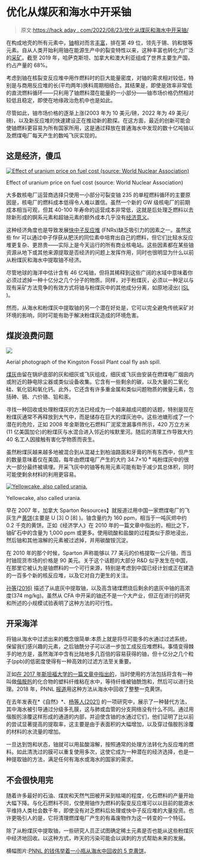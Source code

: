 # 优化从煤灰和海水中开采铀

> 原文:[https://hack aday . com/2022/08/23/优化从煤灰和海水中开采铀/](https://hackaday.com/2022/08/23/optimizing-the-mining-of-uranium-from-coal-ash-and-seawater/)

在构成地壳的所有元素中，[铀](https://en.wikipedia.org/wiki/Uranium)相对而言[丰富](https://en.wikipedia.org/wiki/Abundance_of_elements_in_Earth%27s_crust)，排在第 49 位，领先于锡、钨和银等元素。自从人类开始利用铀在能源生产中的裂变特性以来，这种丰富也转化为广泛的[采矿](https://world-nuclear.org/information-library/nuclear-fuel-cycle/mining-of-uranium/uranium-mining-overview.aspx)。截至 2019 年，哈萨克斯坦、加拿大和澳大利亚组成了世界主要生产国，约占产量的 68%。

考虑到铀在核裂变反应堆中用作燃料时的巨大能量密度，对铀的需求相对较低，特别是与商用反应堆的长(平均两年)换料周期相结合。其结果是，即使是效率非常低的直流燃料循环——只利用了铀燃料潜在能量的一小部分——铀市场价格仍然相对较低且稳定，即使在地缘政治危机中也是如此。

尽管如此，铀市场价格的逐渐上涨(2003 年为 10 美元/磅，2022 年为 49 美元/磅)，以及新反应堆的快速建设正在推动新的勘探。在这方面，最近的创新可能会使铀燃料更容易为所有国家所用，这是通过释放在普通海水中发现的数十亿吨铀以及燃煤电厂每天产生的数吨飞灰实现的。

## 这是经济，傻瓜

[![Effect of uranium price on fuel cost (source: World Nuclear Association)](../Images/fd8a6555d1fe7136ec7dea94a94a76ba.png)](https://hackaday.com/wp-content/uploads/2022/08/effect_of_uranium_price_1.png.png)

Effect of uranium price on fuel cost (source: World Nuclear Association)

大多数核电厂运营商选择只使用一小部分可裂变铀 235 的单程燃料循环的主要原因是，核电厂的燃料成本低得令人难以置信。虽然一个新的 GW 级核电厂的前期成本相当可观，但其 40-100 年寿命的运营成本非常低，这就是后处理乏燃料以去除新形成的锕系元素和超铀元素的额外成本几乎没有[经济意义](https://world-nuclear.org/information-library/economic-aspects/economics-of-nuclear-power.aspx)。

这种经济角度也是导致发展[快中子反应堆](https://hackaday.com/2019/10/08/the-long-history-of-fast-reactors-and-the-promise-of-a-closed-fuel-cycle/) (FNRs)缺乏吸引力的因素之一。虽然这些 fnr 可以通过中子俘获从肥沃的同位素中培育出自己的燃料，但它们比轻水反应堆更复杂、更昂贵——实际上是今天运行的所有商业核电站。这些因素都在某些铀资源从地下或其他来源提取是否经济的问题上发挥作用，同时也很明显为什么以前从粉煤灰和海水中提取铀不经济。

尽管地球的海洋中估计含有 46 亿吨铀，但将其稀释到这些广阔的水域中意味着你必须过滤掉一种十亿分之几个分子的物质。同样，对于粉煤灰，必须以一种足以与现有采矿方法竞争的有效方式将铀与粉煤灰中的其他成分分离，如原地浸出( [ISL](https://en.wikipedia.org/wiki/In_situ_leach) )。

然而，从海水和粉煤灰中提取铀的另一个潜在好处是，它可以完全避免传统采矿对环境的影响，同时可能有助于解决粉煤灰造成的环境危害。

## 煤炭浪费问题

[![](../Images/e412d7f48dde667c96c1798543ca61f4.png)](https://hackaday.com/wp-content/uploads/2021/04/kingston_Aerial_view_of_ash_slide_site_Dec_23_2008_TVA.gov_123002.jpg)

Aerial photograph of the Kingston Fossil Plant coal fly ash spill.

[煤灰](https://en.wikipedia.org/wiki/Fly_ash)由留在锅炉底部的灰和细灰或飞灰组成，细灰或飞灰由安装在燃煤电厂烟囱内或附近的静电除尘器或类似设备收集。它含有一些剩余的碳，以及大量的二氧化硅、氧化铝和氧化钙。此外，它还含有许多重金属和类似问题物质的微量元素，包括砷、镉、六价铬、铅和汞。

寻找一种回收或处理粉煤灰的方法已经成为一个越来越成问题的话题，特别是现在粉煤灰通常不再释放到大气中，而是储存在巨大的煤灰池中。这些池塘形成了一个潜在的危险，正如 2008 年金斯敦化石燃料厂泥浆泄漏事件所示，420 万立方米(11 亿美国加仑)的粉煤灰与水混合进入邻近的埃默里河。随后的清理工作导致大约 40 名工人因接触有害化学物质而丧生。

虽然粉煤灰越来越多地被混合到从混凝土到柏油路面和牙膏的所有东西中，但产生的数量意味着仅在美国，每年由燃煤电厂产生的大约 34.7×10 ⁶ 吨粉煤灰中的很大一部分最终被填埋。开采飞灰中的铀等有用元素可能有助于减少其总体积，同时可能使剩余材料的利用更容易。

[![Yellowcake, also called urania.](../Images/772fc5cf708d0f661b6b91030bfce585.png)](https://hackaday.com/wp-content/uploads/2022/08/Yellowcake.jpg)

Yellowcake, also called urania.

早在 2007 年，加拿大 Sparton Resources】就报道过用中国一家燃煤电厂的飞灰生产[黄饼](https://en.wikipedia.org/wiki/Yellowcake)(主要是 U [3] O [8] )。铀含量约为 160 ppm，相当于一吨灰烬中约 0.2 千克的黄饼。正如《经济学人》在 2010 年的一篇文章中指出的，相比之下，铀矿石中的含量为 1,000 ppm 或更多。使用硫酸和盐酸的过程类似于原地浸出，然后铀和其他溶解的元素被过滤掉，并用碳酸铵沉淀。

在 2010 年的那个时候，Sparton 声称能够以 77 美元的价格提取一公斤铀，而当时铀现货市场的价格是 90 美元。关于这个话题的大部分 R&D 似乎发生在中国，在那里它被认为是铀燃料的一个可行来源，特别是考虑到中国已经计划或正在建造的一百多个新的核反应堆，以及它对自力更生的关注。

[孙等(2016)](https://www.sciencedirect.com/science/article/pii/S1878029616000979) 描述了从底灰中提取铀，以及高含锗煤燃烧后剩余的底灰中铀的高浓度(374 mg/kg)。虽然从 CFA 中开采的铀还不是一个大产业，但正在进行的研究和所述的小规模试验表明了这种方法的可行性。

## 开采海洋

将铀从海水中过滤出来的概念很简单:本质上就是将尽可能多的水通过过滤系统，保留我们感兴趣的元素，之后铀酰分子可以进一步加工成反应堆燃料。事情变得棘手的地方是，虽然海洋中含有比陆地多几百倍的容易获得的铀，但十亿分之几个粒子(ppb)的低密度使得有一种高效的过滤方法至关重要。

正如[在 2017 年斯坦福大学的一篇文章中指出的](https://engineering.stanford.edu/magazine/article/how-extract-uranium-seawater-nuclear-power)，当时使用的方法包括将含有一种叫做[偕胺肟](https://en.wikipedia.org/wiki/Oxime)的化合物的塑料纤维粘在水中，等待纤维被铀酰饱和，然后可以进行处理。2018 年，PNNL [报道](https://www.pnnl.gov/news/release.aspx?id=4514)用这种方法从海水中回收了整整一克黄饼。

在去年发表在*《自然》*、[杨等人(2021)](https://www.nature.com/articles/s41893-021-00792-6) 的一项研究中，展示了一种替代方法，其中海水被引导通过分级多孔膜，这与肺或血管的分支网络没有什么不同。通过用偕胺肟涂覆这样形成的通道的内部，并迫使含铀的水通过它们，他们证明了比以前的尝试显著提高的提取率，这主要是由于表面积的大幅增加，以及穿过偕胺肟涂覆的材料的水流量的增加。

一旦达到饱和状态，铀就可以用盐酸溶解，按照通常的处理方法转化为反应堆的燃料。如此清洗过的膜可以重复使用多次，这使它成为一种潜在的经济选择，也是一种提取铀的方法，满足任何有海水或海水的国家的需求。

## 不会很快用完

随着许多最好的石油、煤炭和天然气田被开采到枯竭的程度，化石燃料的产量开始大幅下降。与化石燃料不同，仅使用铀作为燃料的裂变反应堆可以以目前的能源水平维持人类社会数千年，即使没有对乏燃料后处理或快中子反应堆的大量投资。也许更吸引人的是，它将清理燃煤电厂产生的有毒废物作为这一转变的一个特征。

除了从粉煤灰中提取铀，一些研究人员正试图确定稀土元素是否也能从这些粉煤灰中经济地回收。以这种方式，昨天的污染可能会以讽刺的方式帮助未来的发展。

横幅图片:[PNNL 的钱伟举着一小瓶从海水中回收的 5 克黄饼](https://www.pnnl.gov/news/release.aspx?id=4514)。